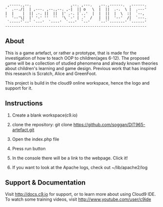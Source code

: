 
     ,-----.,--.                  ,--. ,---.   ,--.,------.  ,------.
    '  .--./|  | ,---. ,--.,--. ,-|  || o   \  |  ||  .-.  \ |  .---'
    |  |    |  || .-. ||  ||  |' .-. |`..'  |  |  ||  |  \  :|  `--, 
    '  '--'\|  |' '-' ''  ''  '\ `-' | .'  /   |  ||  '--'  /|  `---.
     `-----'`--' `---'  `----'  `---'  `--'    `--'`-------' `------'
    ----------------------------------------------------------------- 


## About
This is a game artefact, or rather a prototype, that is made for the investigation of how to teach OOP to children(ages 6-12).
The proposed game will be a collection of studied phenomena and already known theories about children's learning and game design.
Previous work that has inspired this research is Scratch, Alice and GreenFoot.

This project is build in the cloud9 online workspace, hence the logo and support for it.


## Instructions

1) Create a blank workspace(c9.io)

2) clone the repository: git clone https://github.com/soggan/DIT965-artefact.git

3) Open the index.php file

4) Press run button

5) In the console there will be a link to the webpage. Click it!

6) If you want to look at the Apache logs, check out ~/lib/apache2/log
 

## Support & Documentation

Visit http://docs.c9.io for support, or to learn more about using Cloud9 IDE. 
To watch some training videos, visit http://www.youtube.com/user/c9ide
